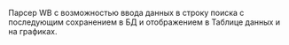 Парсер WB с возможностью ввода данных в строку поиска c последующим сохранением в БД и отображением в Таблице данных и на графиках.
